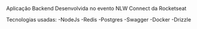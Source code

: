 Aplicação Backend Desenvolvida no evento NLW Connect da Rocketseat

Tecnologias usadas:
-NodeJs
-Redis
-Postgres
-Swagger
-Docker
-Drizzle
